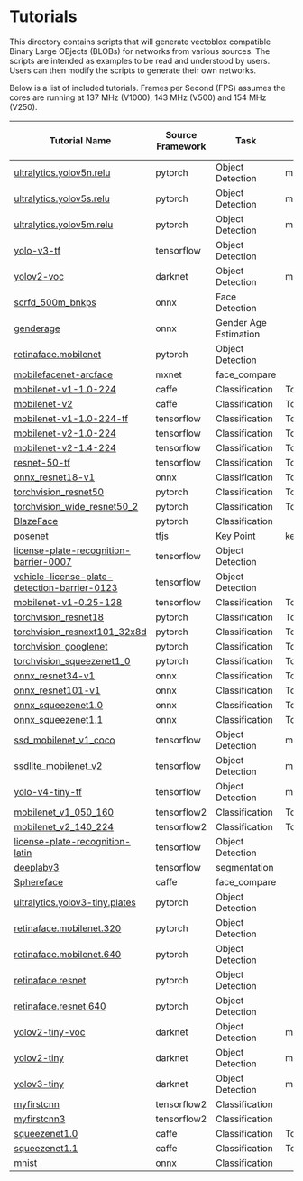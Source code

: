 # Tutorials

This directory contains scripts that will generate vectoblox compatible
Binary Large OBjects (BLOBs) for networks from various sources. The scripts
are intended as examples to be read and understood by users. Users can then
modify the scripts to generate their own networks.

Below is a list of included tutorials. Frames per Second (FPS) assumes the cores are running at 137 MHz (V1000), 143 MHz (V500) and 154 MHz (V250).



| Tutorial Name | Source Framework| Task  |Accuracy Metric|Accuracy Score FP32 / 8-bit |V1000 fps   |V500 fps   |V250 fps   | More information |
| ------------- |-----------------|-------|---------------|--------------|------------|-----------|-----------|----|
|[ultralytics.yolov5n.relu](pytorch/ultralytics.yolov5n.relu/ultralytics.yolov5n.relu.sh)|pytorch|Object Detection|mAP(COCO)|32.43/32.1|46.42|32.42|16.48|[More Info](https://github.com/ultralytics/yolov5)|
|[ultralytics.yolov5s.relu](pytorch/ultralytics.yolov5s.relu/ultralytics.yolov5s.relu.sh)|pytorch|Object Detection|mAP(COCO)|48.9/48.61|18.36|10.22|4.86|[More Info](https://github.com/ultralytics/yolov5)|
|[ultralytics.yolov5m.relu](pytorch/ultralytics.yolov5m.relu/ultralytics.yolov5m.relu.sh)|pytorch|Object Detection|mAP(COCO)|54.6/54.38|6.68|3.56|1.85|[More Info](https://github.com/ultralytics/yolov5)|
|[yolo-v3-tf](tensorflow/yolo-v3-tf/yolo-v3-tf.sh)|tensorflow|Object Detection|||2.35|1.22||[More Info](https://github.com/openvinotoolkit/open_model_zoo/tree/2021.4.2/models/public/yolo-v3-tf/)|
|[yolov2-voc](darknet/yolov2-voc/yolov2-voc.sh)|darknet|Object Detection|mAP(VOC)|74.79/74.13|6.13|3.38|1.61|[More Info](https://pjreddie.com/darknet/yolo/)|
|[scrfd_500m_bnkps](onnx/scrfd_500m_bnkps/scrfd_500m_bnkps.sh)|onnx|Face Detection|||79.37|63.25|33.25|[More Info](https://insightface.ai/scrfd)|
|[genderage](onnx/genderage/genderage.sh)|onnx|Gender Age Estimation|||862.19|850.06|584.32|[More Info](https://github.com/deepinsight/insightface/tree/master/model_zoo#41-genderage)|
|[retinaface.mobilenet](pytorch/retinaface.mobilenet/retinaface.mobilenet.sh)|pytorch|Object Detection|||74.10|61.67|32.77|[More Info](https://github.com/biubug6/Pytorch_Retinaface)|
|[mobilefacenet-arcface](mxnet/mobilefacenet-arcface/mobilefacenet-arcface.sh)|mxnet|face_compare|||121.06|97.43|53.20|[More Info](https://github.com/deepinsight/insightface)|
|[mobilenet-v1-1.0-224](caffe/mobilenet-v1-1.0-224/mobilenet-v1-1.0-224.sh)|caffe|Classification|Top1|70.04/69.44|83.46|55.86|27.22|[More Info](https://github.com/openvinotoolkit/open_model_zoo/tree/2021.4.2/models/public/mobilenet-v1-1.0-224)|
|[mobilenet-v2](caffe/mobilenet-v2/mobilenet-v2.sh)|caffe|Classification|Top1|71.9/71.56|65.15|49.72|25.99|[More Info](https://github.com/openvinotoolkit/open_model_zoo/tree/2021.4.2/models/public/mobilenet-v2)|
|[mobilenet-v1-1.0-224-tf](tensorflow/mobilenet-v1-1.0-224-tf/mobilenet-v1-1.0-224-tf.sh)|tensorflow|Classification|Top1|72.18/71.62|83.27|56.84|27.60|[More Info](https://github.com/openvinotoolkit/open_model_zoo/tree/2021.4.2/models/public/mobilenet-v1-1.0-224-tf/)|
|[mobilenet-v2-1.0-224](tensorflow/mobilenet-v2-1.0-224/mobilenet-v2-1.0-224.sh)|tensorflow|Classification|Top1|72.44/72.32|77.45|62.98|34.21|[More Info](https://github.com/openvinotoolkit/open_model_zoo/tree/2021.4.2/models/public/mobilenet-v2-1.0-224)|
|[mobilenet-v2-1.4-224](tensorflow/mobilenet-v2-1.4-224/mobilenet-v2-1.4-224.sh)|tensorflow|Classification|Top1|75.12/74.68|50.35|39.09|20.79|[More Info](https://github.com/openvinotoolkit/open_model_zoo/tree/2021.4.2/models/public/mobilenet-v2-1.4-224/)|
|[resnet-50-tf](tensorflow/resnet-50-tf/resnet-50-tf.sh)|tensorflow|Classification|Top1|76.9/76.74|14.75|7.75|4.06|[More Info](https://github.com/openvinotoolkit/open_model_zoo/tree/2021.4.2/models/public/resnet-50-tf/)|
|[onnx_resnet18-v1](onnx/onnx_resnet18-v1/onnx_resnet18-v1.sh)|onnx|Classification|Top1|70.12/69.94|42.14|24.84|12.96|[More Info](https://github.com/onnx/models/tree/main/vision/classification/resnet)|
|[torchvision_resnet50](pytorch/torchvision_resnet50/torchvision_resnet50.sh)|pytorch|Classification|Top1|75.62/75.1|14.66|7.66|4.02|[More Info](https://pytorch.org/vision/0.9/models.html#torchvision.models.resnet50)|
|[torchvision_wide_resnet50_2](pytorch/torchvision_wide_resnet50_2/torchvision_wide_resnet50_2.sh)|pytorch|Classification|Top1|77.32/77.42|6.90|3.32||[More Info](https://pytorch.org/vision/0.9/models.html#torchvision.models.wide_resnet50_2)|
|[BlazeFace](pytorch/BlazeFace/BlazeFace.sh)|pytorch|Classification|||271.12|254.99|158.48|[More Info](https://github.com/hollance/BlazeFace-PyTorch)|
|[posenet](tfjs/posenet/posenet.sh)|tfjs|Key Point|keypoint(COCO)|0.136/0.13||||[More Info](https://github.com/tensorflow/tfjs-models/blob/master/posenet)|
|[license-plate-recognition-barrier-0007](tensorflow/license-plate-recognition-barrier-0007/license-plate-recognition-barrier-0007.sh)|tensorflow|Object Detection|||163.45|128.95|81.18|[More Info](https://github.com/openvinotoolkit/open_model_zoo/tree/2021.4.2/models/public/license-plate-recognition-barrier-0007)|
|[vehicle-license-plate-detection-barrier-0123](tensorflow/vehicle-license-plate-detection-barrier-0123/vehicle-license-plate-detection-barrier-0123.sh)|tensorflow|Object Detection|||92.91|89.11|52.15|[More Info](https://github.com/openvinotoolkit/open_model_zoo/tree/2021.4.2/models/public/vehicle-license-plate-detection-barrier-0123)|
|[mobilenet-v1-0.25-128](tensorflow/mobilenet-v1-0.25-128/mobilenet-v1-0.25-128.sh)|tensorflow|Classification|Top1|37.74/37.68|768.55|754.98|489.77|[More Info](https://github.com/openvinotoolkit/open_model_zoo/tree/2021.4.2/models/public/mobilenet-v1-0.25-128/)|
|[torchvision_resnet18](pytorch/torchvision_resnet18/torchvision_resnet18.sh)|pytorch|Classification|Top1|68.54/68.3|42.07|24.81|12.95|[More Info](https://pytorch.org/vision/0.9/models.html#torchvision.models.resnet18)|
|[torchvision_resnext101_32x8d](pytorch/torchvision_resnext101_32x8d/torchvision_resnext101_32x8d.sh)|pytorch|Classification|Top1|78.94/77.84|0.97|0.82||[More Info](https://pytorch.org/vision/0.9/models.html#torchvision.models.resnext101_32x8d)|
|[torchvision_googlenet](pytorch/torchvision_googlenet/torchvision_googlenet.sh)|pytorch|Classification|Top1|62.16/61.92|33.87|23.44|12.85|[More Info](https://pytorch.org/vision/0.9/models.html#torchvision.models.googlenet)|
|[torchvision_squeezenet1_0](pytorch/torchvision_squeezenet1_0/torchvision_squeezenet1_0.sh)|pytorch|Classification|Top1|55.7/51.24|54.12|33.26|16.70|[More Info](https://pytorch.org/vision/0.9/models.html#torchvision.models.squeezenet1_0)|
|[onnx_resnet34-v1](onnx/onnx_resnet34-v1/onnx_resnet34-v1.sh)|onnx|Classification|Top1|74.14/73.78|23.13|13.30|7.05|[More Info](https://github.com/onnx/models/tree/main/vision/classification/resnet)|
|[onnx_resnet101-v1](onnx/onnx_resnet101-v1/onnx_resnet101-v1.sh)|onnx|Classification|Top1|76.84/76.48|9.07|5.11|2.63|[More Info](https://github.com/onnx/models/tree/main/vision/classification/resnet)|
|[onnx_squeezenet1.0](onnx/onnx_squeezenet1.0/onnx_squeezenet1.0.sh)|onnx|Classification|Top1|55.38/55.0|132.77|92.04|48.10|[More Info](https://github.com/onnx/models/tree/main/vision/classification/squeezenet)|
|[onnx_squeezenet1.1](onnx/onnx_squeezenet1.1/onnx_squeezenet1.1.sh)|onnx|Classification|Top1|56.52/53.74|91.25|55.73|28.13|[More Info](https://github.com/onnx/models/tree/main/vision/classification/squeezenet)|
|[ssd_mobilenet_v1_coco](tensorflow/ssd_mobilenet_v1_coco/ssd_mobilenet_v1_coco.sh)|tensorflow|Object Detection|mAP(COCO)|14.23/14.11|37.18|24.41|9.04|[More Info](https://github.com/openvinotoolkit/open_model_zoo/tree/2021.4.2/models/public/ssd_mobilenet_v1_coco/)|
|[ssdlite_mobilenet_v2](tensorflow/ssdlite_mobilenet_v2/ssdlite_mobilenet_v2.sh)|tensorflow|Object Detection|mAP(COCO)|14.51/14.16|35.31|27.27|15.58|[More Info](https://github.com/openvinotoolkit/open_model_zoo/tree/2021.4.2/models/public/ssdlite_mobilenet_v2/)|
|[yolo-v4-tiny-tf](tensorflow/yolo-v4-tiny-tf/yolo-v4-tiny-tf.sh)|tensorflow|Object Detection|mAP(COCO)|39.61/38.77|21.95|12.94|6.07|[More Info](https://github.com/openvinotoolkit/open_model_zoo/tree/2021.4.2/models/public/yolo-v4-tiny-tf/)|
|[mobilenet_v1_050_160](tensorflow2/mobilenet_v1_050_160/mobilenet_v1_050_160.sh)|tensorflow2|Classification|Top1|57.52/55.14|318.78|258.74|163.27|[More Info](https://tfhub.dev/google/imagenet/mobilenet_v1_050_160/classification/5)|
|[mobilenet_v2_140_224](tensorflow2/mobilenet_v2_140_224/mobilenet_v2_140_224.sh)|tensorflow2|Classification|Top1|75.12/74.78|50.81|39.31|20.85|[More Info](https://tfhub.dev/google/imagenet/mobilenet_v2_140_224/classification/5)|
|[license-plate-recognition-latin](tensorflow/license-plate-recognition-latin/license-plate-recognition-latin.sh)|tensorflow|Object Detection|||145.71|113.65|70.13|[More Info](https://github.com/openvinotoolkit/training_extensions/tree/misc/misc/tensorflow_toolkit/lpr)|
|[deeplabv3](tensorflow/deeplabv3/deeplabv3.sh)|tensorflow|segmentation|||2.19|||[More Info](https://github.com/openvinotoolkit/open_model_zoo/tree/master/models/public/deeplabv3)|
|[Sphereface](caffe/Sphereface/Sphereface.sh)|caffe|face_compare|||36.32|22.99|12.81|[More Info](https://github.com/openvinotoolkit/open_model_zoo/tree/2021.4.2/models/public/Sphereface/)|
|[ultralytics.yolov3-tiny.plates](pytorch/ultralytics.yolov3-tiny.plates/ultralytics.yolov3-tiny.plates.sh)|pytorch|Object Detection|||28.33|17.34|9.59|[More Info](https://github.com/ultralytics/yolov3)|
|[retinaface.mobilenet.320](pytorch/retinaface.mobilenet.320/retinaface.mobilenet.320.sh)|pytorch|Object Detection|||94.91|79.14|47.21|[More Info](https://github.com/biubug6/Pytorch_Retinaface)|
|[retinaface.mobilenet.640](pytorch/retinaface.mobilenet.640/retinaface.mobilenet.640.sh)|pytorch|Object Detection|||27.27|22.32|11.52|[More Info](https://github.com/biubug6/Pytorch_Retinaface)|
|[retinaface.resnet](pytorch/retinaface.resnet/retinaface.resnet.sh)|pytorch|Object Detection|||5.78|3.03|1.24|[More Info](https://github.com/biubug6/Pytorch_Retinaface)|
|[retinaface.resnet.640](pytorch/retinaface.resnet.640/retinaface.resnet.640.sh)|pytorch|Object Detection|||1.34|||[More Info](https://github.com/biubug6/Pytorch_Retinaface)|
|[yolov2-tiny-voc](darknet/yolov2-tiny-voc/yolov2-tiny-voc.sh)|darknet|Object Detection|mAP(VOC)|54.05/52.97|23.23|13.77|7.76|[More Info](https://pjreddie.com/darknet/yolo/)|
|[yolov2-tiny](darknet/yolov2-tiny/yolov2-tiny.sh)|darknet|Object Detection|mAP(COCO)|22.28/22.09|27.90|17.02|9.49|[More Info](https://pjreddie.com/darknet/yolo/)|
|[yolov3-tiny](darknet/yolov3-tiny/yolov3-tiny.sh)|darknet|Object Detection|mAP(COCO)|35.42/34.45|27.60|16.82|8.94|[More Info](https://pjreddie.com/darknet/yolo/)|
|[myfirstcnn](tensorflow2/myfirstcnn/myfirstcnn.sh)|tensorflow2|Classification||||||[More Info]()|
|[myfirstcnn3](tensorflow2/myfirstcnn3/myfirstcnn3.sh)|tensorflow2|Classification||||||[More Info]()|
|[squeezenet1.0](caffe/squeezenet1.0/squeezenet1.0.sh)|caffe|Classification|Top1|57.08/57.1|64.37|42.01|21.43|[More Info](https://github.com/openvinotoolkit/open_model_zoo/tree/2021.4.2/models/public/squeezenet1.0/)|
|[squeezenet1.1](caffe/squeezenet1.1/squeezenet1.1.sh)|caffe|Classification|Top1|58.98/58.76|116.28|81.75|42.14|[More Info](https://github.com/openvinotoolkit/open_model_zoo/tree/2021.4.2/models/public/squeezenet1.1/)|
|[mnist](onnx/mnist/mnist.sh)|onnx|Classification|||4533.87|4746.26|4251.33|[More Info](https://github.com/onnx/models/tree/main/vision/classification/mnist)|
